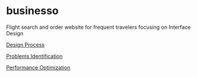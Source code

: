 # businesso

Flight search and order website for frequent travelers focusing on Interface Design

[Design Process](https://docs.google.com/document/d/1Euu43jqWiTXOay8AEcr5SlyKN9lwIAfoH80fZyOjwkI/edit?usp=sharing
)

[Problems Identification](https://docs.google.com/document/d/1pKKcfQS3Z6uvj2sY5_XY3A3FHkMJxt9pcFuKNSode7A/edit?usp=sharing
)

[Performance Optimization](https://docs.google.com/document/d/1DpheCI8rAUqpGgcCXwCjLqpV3HKvK9HlRwfMSUjk9Y0/edit?usp=sharing
)


